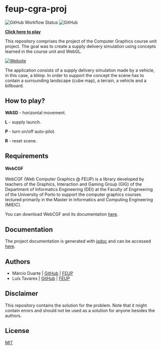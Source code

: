 # feup-cgra-proj

![GitHub Workflow Status](https://img.shields.io/github/workflow/status/ctrlMarcio/feup-cgra-proj/Documentation?label=documentation%20%F0%9F%93%95&logo=github)
![GitHub](https://img.shields.io/github/license/ctrlMarcio/feup-cgra-proj?color=blue)

[**Click here to play**](https://ctrlmarcio.github.io/feup-cgra-proj/src)

This repository comprises the project of the Computer Graphics course unit project. The goal was to create a supply delivery simulation using concepts learned in the course unit and WebGL.

[![Website](https://img.shields.io/website?label=CLICK%20HERE%20TO&style=for-the-badge&up_message=PLAY&url=https%3A%2F%2Fctrlmarcio.github.io%2Ffeup-cgra-proj%2Fsrc%2F)](https://ctrlmarcio.github.io/feup-cgra-proj/src)

The application consists of a supply delivery simulation made by a vehicle, in this case, a blimp. In order to support the concept the scene has to contain a surrounding landscape (cube map), a terrain, a vehicle and a billboard.

## How to play?

**WASD** - horizontal movement.

**L** - supply launch.

**P** - turn on/off auto-pilot.

**R** - reset scene.

## Requirements

#### WebCGF
WebCGF (Web Computer Graphics @ FEUP) is a library developed by teachers of the Graphics, Interaction and Gaming Group (GIG) of the Department of Informatics Engineering (DEI) at the Faculty of Engineering of the University of Porto to support the computer graphics courses lectured primarily in the Master in Informatics and Computing Engineering (MIEIC).

You can download WebCGF and its documentation [here](https://paginas.fe.up.pt/~ruirodrig/pub/sw/webcgf/docs/#).

## Documentation

The project documentation is generated with [jsdoc](https://github.com/jsdoc/jsdoc) and can be accessed [here](https://ctrlmarcio.github.io/feup-cgra-proj/).

## Authors

-   Márcio Duarte | [GitHub](https://github.com/ctrlMarcio) \| [FEUP](https://sigarra.up.pt/feup/pt/fest_geral.cursos_list?pv_num_unico=201909936)
-   Luís Tavares | [GitHub](https://github.com/luist18) \| [FEUP](https://sigarra.up.pt/feup/pt/fest_geral.cursos_list?pv_num_unico=201809679)

## Disclaimer

This repository contains the solution for the problem. Note that it might contain errors and should not be used as a solution for anyone besides the authors.

## License

[MIT](https://opensource.org/licenses/MIT)
